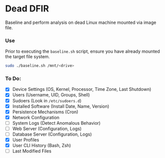 # Dead DFIR
Baseline and perform analysis on dead Linux machine mounted via image file.

### Use
Prior to executing the `baseline.sh` script, ensure you have already mounted the target file system. 

```bash
sudo ./baseline.sh /mnt/<drive>
```

### To Do:
- [x] Device Settings (OS, Kernel, Processor, Time Zone, Last Shutdown)
- [x] Users (Username, UID, Groups, Shell)
- [x] Sudoers (Look in `/etc/sudoers.d`)
- [x] Installed Software (Install Date, Name, Version)
- [x] Persistence Mechanisms (Cron)
- [x] Network Configuration
- [ ] System Logs (Detect Anomalous Behavior)
- [ ] Web Server (Configuration, Logs)
- [ ] Database Server (Configuration, Logs)
- [x] User Profiles
- [x] User CLI History (Bash, Zsh)
- [ ] Last Modified Files
